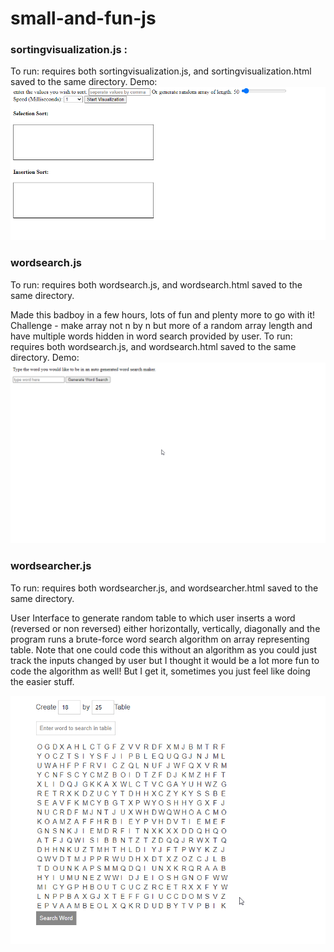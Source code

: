 # small-and-fun-js
### sortingvisualization.js :
To run: requires both sortingvisualization.js, and sortingvisualization.html saved to the same directory. 
Demo:
![Alt Text](https://github.com/derikvanschaik/small-and-fun-js/blob/main/gifs/sortingvisualization.gif)

### wordsearch.js 
To run: requires both wordsearch.js, and wordsearch.html saved to the same directory. 

Made this badboy in a few hours, lots of fun and plenty more to go with it! Challenge - make array not n by n but
more of a random array length and have multiple words hidden in word search provided by user. 
To run: requires both wordsearch.js, and wordsearch.html saved to the same directory. 
Demo:
![Alt Text](https://github.com/derikvanschaik/small-and-fun-js/blob/main/gifs/wordsearch.gif)

### wordsearcher.js 
To run: requires both wordsearcher.js, and wordsearcher.html saved to the same directory. 

User Interface to generate random table to which user inserts a word (reversed or non reversed) either horizontally, vertically, diagonally 
and the program runs a brute-force word search algorithm on array representing table. Note that one could code this
without an algorithm as you could just track the inputs changed by user but I thought it would be a lot more fun to 
code the algorithm as well! But I get it, sometimes you just feel like doing the easier stuff.


![Alt Text](https://github.com/derikvanschaik/small-and-fun-js/blob/main/gifs/wordsearcher.gif)
